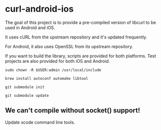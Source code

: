 curl-android-ios
================
The goal of this project is to provide a pre-compiled version of libcurl to be
used in Android and iOS.

It uses cURL from the upstream repository and it's updated frequently.

For Android, it also uses OpenSSL from its upstream repository.

If you want to build the library, scripts are provided for both platforms.
Test projects are also provided for both iOS and Android.

``sudo chown -R $USER:admin /usr/local/include``

``brew install autoconf automake libtool``

``git submodule init``

``git submodule update``

## We can't compile without socket() support!
Update xcode command line tools.
